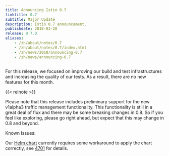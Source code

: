 ```yaml
---
title: Announcing Istio 0.7
linktitle: 0.7
subtitle: Major Update
description: Istio 0.7 announcement.
publishdate: 2018-03-28
release: 0.7.0
aliases:
    - /zh/about/notes/0.7
    - /zh/about/notes/0.7/index.html
    - /zh/news/2018/announcing-0.7
    - /zh/news/announcing-0.7
---
```


For this release, we focused on improving our build and test infrastructures and increasing the
quality of our tests. As a result, there are no new features for this month.

{{< relnote >}}

Please note that this release includes preliminary support for the new v1alpha3 traffic management
functionality. This functionality is still in a great deal of flux and there may be some breaking
changes in 0.8. So if you feel like exploring, please go right ahead, but expect that this may
change in 0.8 and beyond.

Known Issues:

Our [Helm chart](/zh/docs/setup/install/helm)
currently requires some workaround to apply the chart correctly, see [4701](https://github.com/istio/istio/issues/4701) for details.
